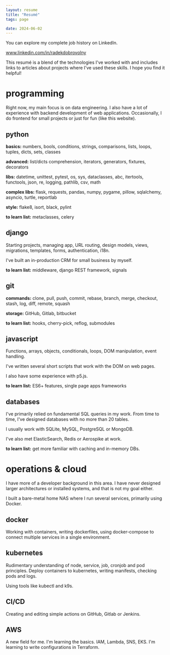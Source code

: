 ```yaml
---
layout: resume
title: "Resumé"
tags: page

date: 2024-06-02
---
```


You can explore my complete job history on LinkedIn.

<a href="https://www.linkedin.com/in/radekdobrovolny/" target=”_blank”>www.linkedin.com/in/radekdobrovolny</a>

This resumé is a blend of 
the technologies I've worked with and includes links to articles about projects 
where I've used these skills. I hope you find it helpful!

# programming

Right now, my main focus is on data engineering. I also have a lot of 
experience with backend development of web applications. 
Occasionally, I do frontend for small projects or just for fun (like this website).

## python

__basics:__ numbers, bools, conditions, strings, comparisons, 
lists, loops, tuples, dicts, sets, classes

__advanced:__ list/dicts comprehension, iterators, generators, 
fixtures, decorators

__libs:__ datetime, unittest, pytest, os, sys, dataclasses, abc, 
itertools, functools, json, re, logging, pathlib, csv, math

__complex libs:__ flask, requests, pandas, numpy, pygame, pillow, 
sqlalchemy, asyncio, turtle, reportlab

__style:__ flake8, isort, black, pylint

__to learn list:__ metaclasses, celery

## django

Starting projects, managing app, URL routing, design models, views, 
migrations, templates, forms, authentication, i18n.

I've built an in-production CRM for small business by myself.

__to learn list:__ middleware, django REST framework, signals

## git

__commands:__ clone, pull, push, commit, rebase, branch, merge, 
checkout, stash, log, diff, remote, squash

__storage:__ GitHub, Gitlab, bitbucket

__to learn list:__ hooks, cherry-pick, reflog, submodules

## javascript

Functions, arrays, objects, conditionals, loops, DOM manipulation, event handling.

I've written several short scripts that work with the DOM on web pages.

I also have some experience with p5.js.

__to learn list:__ ES6+ features, single page apps frameworks

## databases

I've primarily relied on fundamental SQL queries in my work. 
From time to time, I've designed databases with no more than 20 tables.

I usually work with SQLite, MySQL, PostgreSQL or MongoDB.

I've also met ElasticSearch, Redis or Aerospike at work.

__to learn list:__ get more familiar with caching and in-memory DBs.

# operations & cloud

I have more of a developer background in this area. I have never 
designed larger architectures or installed systems, and that is not my 
goal either. 

I built a bare-metal home NAS where I run several services, primarily using Docker.

## docker

Working with containers, writing dockerfiles, using docker-compose to connect 
multiple services in a single environment.

## kubernetes

Rudimentary understanding of node, service, job, cronjob and pod principles.
Deploy containers to kubernetes, writing manifests, checking pods and logs.

Using tools like kubectl and k9s.

## CI/CD

Creating and editing simple actions on GitHub, Gitlab or Jenkins.

## AWS

A new field for me. I'm learning the basics. IAM, Lambda, SNS, EKS. 
I'm learning to write configurations in Terraform.